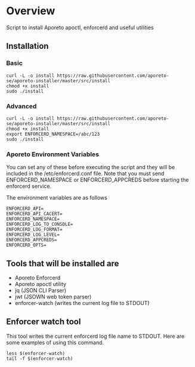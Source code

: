 # Overview
Script to install Aporeto apoctl, enforcerd and useful utilities

## Installation

### Basic
```
curl -L -o install https://raw.githubusercontent.com/aporeto-se/aporeto-installer/master/src/install
chmod +x install
sudo ./install
```

### Advanced
```
curl -L -o install https://raw.githubusercontent.com/aporeto-se/aporeto-installer/master/src/install
chmod +x install
export ENFORCERD_NAMESPACE=/abc/123
sudo ./install
```

### Aporeto Environment Variables
You can set any of these before executing the script and they will be included in the /etc/enforcerd.conf file. Note that you must send ENFORCERD_NAMESPACE or ENFORCERD_APPCREDS before starting the enforcerd service.

The environment variables are as follows
```
ENFORCERD_API=
ENFORCERD_API_CACERT=
ENFORCERD_NAMESPACE=
ENFORCERD_LOG_TO_CONSOLE=
ENFORCERD_LOG_FORMAT=
ENFORCERD_LOG_LEVEL=
ENFORCERD_APPCREDS=
ENFORCERD_OPTS=
```

## Tools that will be installed are
- Aporeto Enforcerd
- Aporeto apoctl utility
- jq (JSON CLI Parser)
- jwt (JSOWN web token parser)
- enforcer-watch (writes the current log file to STDOUT)

## Enforcer watch tool
This tool writes the current enforcerd log file name to STDOUT. Here are some examples of using this command.
```
less $(enforcer-watch)
tail -f $(enforcer-watch)
```
